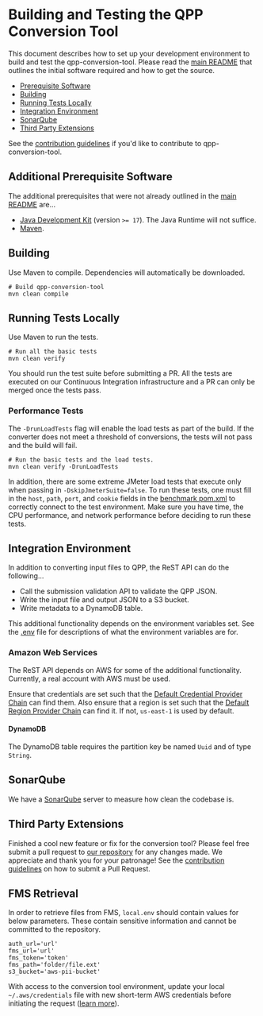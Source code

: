 # Building and Testing the QPP Conversion Tool

This document describes how to set up your development environment to build and test the qpp-conversion-tool. Please read the
[main README][readme] that outlines the initial software required and how to get the source.

* [Prerequisite Software](#additional-prerequisite-software)
* [Building](#building)
* [Running Tests Locally](#running-tests-locally)
* [Integration Environment](#integration-environment)
* [SonarQube](#sonarqube)
* [Third Party Extensions](#third-party-extensions)

See the [contribution guidelines](/.github/CONTRIBUTING.md)
if you'd like to contribute to qpp-conversion-tool.

## Additional Prerequisite Software

The additional prerequisites that were not already outlined in the
[main README][readme] are...
- [Java Development Kit](http://www.oracle.com/technetwork/java/javase/downloads/index.html) (version `>= 17`). The Java Runtime
will not suffice.
- [Maven](https://maven.apache.org).

## Building

Use Maven to compile. Dependencies will automatically be downloaded.

```shell
# Build qpp-conversion-tool
mvn clean compile
```

## Running Tests Locally

Use Maven to run the tests.

```shell
# Run all the basic tests
mvn clean verify
```

You should run the test suite before submitting a PR. All the tests are executed on our Continuous Integration infrastructure and
a PR can only be merged once the tests pass.

### Performance Tests

The `-DrunLoadTests` flag will enable the load tests as part of the build. If the converter does not meet a threshold of
conversions, the tests will not pass and the build will fail.

```shell
# Run the basic tests and the load tests.
mvn clean verify -DrunLoadTests
```

In addition, there are some extreme JMeter load tests that execute only when passing in `-DskipJmeterSuite=false`.  To run these
tests, one must fill in the `host`, `path`, `port`, and `cookie` fields in the [benchmark pom.xml](/benchmark/pom.xml) to
correctly connect to the test environment. Make sure you have time, the CPU performance, and network performance before deciding
to run these tests.

## Integration Environment

In addition to converting input files to QPP, the ReST API can do the following...
- Call the submission validation API to validate the QPP JSON.
- Write the input file and output JSON to a S3 bucket.
- Write metadata to a DynamoDB table.

This additional functionality depends on the environment variables set. See the [.env](.env) file for descriptions of what the
environment variables are for.

### Amazon Web Services

The ReST API depends on AWS for some of the additional functionality. Currently, a real account with AWS must be used.

Ensure that credentials are set such that the
[Default Credential Provider Chain](http://docs.aws.amazon.com/sdk-for-java/v1/developer-guide/credentials.html) can find them.
Also ensure that a region is set such that the
[Default Region Provider Chain](http://docs.aws.amazon.com/sdk-for-java/v1/developer-guide/java-dg-region-selection.html#automatically-determine-the-aws-region-from-the-environment)
can find it.  If not, `us-east-1` is used by default.

#### DynamoDB

The DynamoDB table requires the partition key be named `Uuid` and of type `String`.

## SonarQube

We have a [SonarQube](https://sonarcloud.io/dashboard?id=gov.cms.qpp.conversion%3Aqpp-conversion) server to
measure how clean the codebase is.

## Third Party Extensions

Finished a cool new feature or fix for the conversion tool? Please feel free submit a pull request to [our repository](https://github.com/CMSgov/qpp-conversion-tool) for any changes made. We appreciate and thank you for your patronage!
See the [contribution guidelines](/.github/CONTRIBUTING.md) on how to submit a Pull Request.

[readme]: /README.md

## FMS Retrieval

In order to retrieve files from FMS, `local.env` should contain values for below parameters.  These contain sensitive information and cannot be committed to the repository.

```
auth_url='url'
fms_url='url'
fms_token='token'
fms_path='folder/file.ext'
s3_bucket='aws-pii-bucket'
```

With access to the conversion tool environment, update your local `~/.aws/credentials` file with new short-term AWS credentials before initiating the request ([learn more](https://docs.aws.amazon.com/sdk-for-java/v1/developer-guide/setup-credentials.html)).